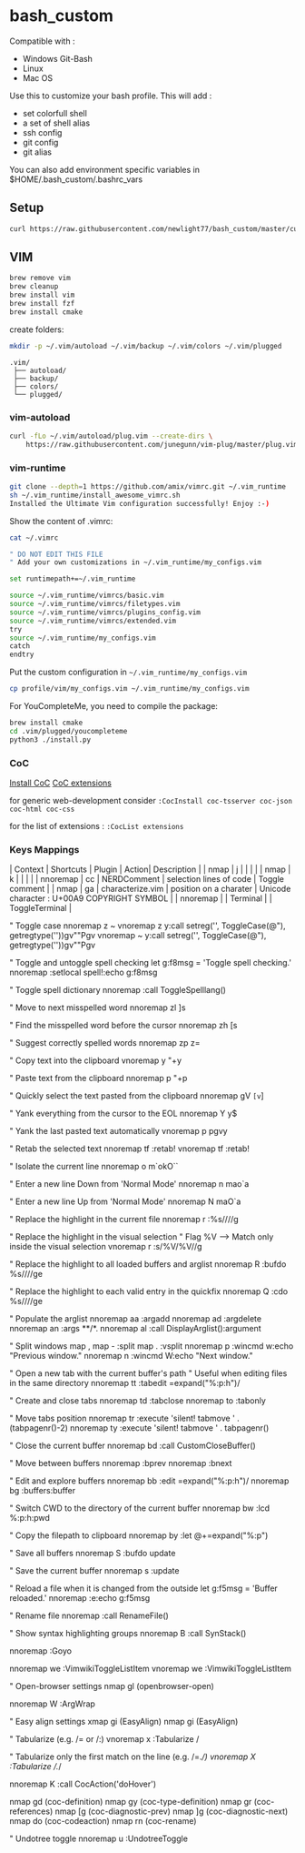# bash_custom

Compatible with :

- Windows Git-Bash
- Linux
- Mac OS

Use this to customize your bash profile. This will add :

- set colorfull shell
- a set of shell alias
- ssh config
- git config
- git alias

You can also add environment specific variables in $HOME/.bash_custom/.bashrc_vars

## Setup

```bash
curl https://raw.githubusercontent.com/newlight77/bash_custom/master/customize.sh | bash
```

## VIM

```bash
brew remove vim
brew cleanup
brew install vim
brew install fzf
brew install cmake
```

create folders:

```bash
mkdir -p ~/.vim/autoload ~/.vim/backup ~/.vim/colors ~/.vim/plugged
```

```tree
.vim/
 ├── autoload/
 ├── backup/
 ├── colors/
 └── plugged/

```

### vim-autoload

```bash
curl -fLo ~/.vim/autoload/plug.vim --create-dirs \
    https://raw.githubusercontent.com/junegunn/vim-plug/master/plug.vim

```

### vim-runtime

```bash
git clone --depth=1 https://github.com/amix/vimrc.git ~/.vim_runtime
sh ~/.vim_runtime/install_awesome_vimrc.sh
Installed the Ultimate Vim configuration successfully! Enjoy :-)
```

Show the content of .vimrc:

```bash
cat ~/.vimrc

" DO NOT EDIT THIS FILE
" Add your own customizations in ~/.vim_runtime/my_configs.vim

set runtimepath+=~/.vim_runtime

source ~/.vim_runtime/vimrcs/basic.vim
source ~/.vim_runtime/vimrcs/filetypes.vim
source ~/.vim_runtime/vimrcs/plugins_config.vim
source ~/.vim_runtime/vimrcs/extended.vim
try
source ~/.vim_runtime/my_configs.vim
catch
endtry
```

Put the custom configuration in `~/.vim_runtime/my_configs.vim`

```bash
cp profile/vim/my_configs.vim ~/.vim_runtime/my_configs.vim
```

For YouCompleteMe, you need to compile the package:

```bash
brew install cmake
cd .vim/plugged/youcompleteme
python3 ./install.py 
```

### CoC

[Install CoC](https://github.com/neoclide/coc.nvim/wiki/Install-coc.nvim)
[CoC extensions](https://github.com/neoclide/coc.nvim/wiki/Using-coc-extensions)

for generic web-development consider `:CocInstall coc-tsserver coc-json coc-html coc-css`

for the list of extensions : `:CocList extensions`


### Keys Mappings

| Context  | Shortcuts  | Plugin | Action| Description |
| nmap     | <Leader>j  |  |  | |
| nmap     | <Leader>k  |  |  | |
| nnoremap | <Leader>cc |  NERDComment | selection lines of code | Toggle comment |
| nmap     | ga         | characterize.vim | position on a charater | Unicode character : U+00A9 COPYRIGHT SYMBOL |
| nnoremap | <F7> | Terminal |  | ToggleTerminal |


" Toggle case
nnoremap <Leader>z ~
vnoremap <Leader>z y:call setreg('', ToggleCase(@"), getregtype(''))<CR>gv""Pgv
vnoremap ~ y:call setreg('', ToggleCase(@"), getregtype(''))<CR>gv""Pgv

" Toggle and untoggle spell checking
let g:f8msg = 'Toggle spell checking.'
nnoremap <silent> <F8> :setlocal spell!<CR>:echo g:f8msg<CR>

" Toggle spell dictionary
nnoremap <silent> <F9> :call <SID>ToggleSpelllang()<CR>

" Move to next misspelled word
nnoremap zl ]s

" Find the misspelled word before the cursor
nnoremap zh [s

" Suggest correctly spelled words
nnoremap zp z=

" Copy text into the clipboard
vnoremap <Leader>y "+y

" Paste text from the clipboard
nnoremap <Leader>p "+p

" Quickly select the text pasted from the clipboard
nnoremap gV `[v`]

" Yank everything from the cursor to the EOL
nnoremap Y y$

" Yank the last pasted text automatically
vnoremap p pgvy

" Retab the selected text
nnoremap <Leader>tf :retab!<CR>
vnoremap <Leader>tf :retab!<CR>

" Isolate the current line
nnoremap <Leader>o m`o<Esc>kO<Esc>``

" Enter a new line Down from 'Normal Mode'
nnoremap <Leader>n mao<Esc>`a

" Enter a new line Up from 'Normal Mode'
nnoremap <Leader>N maO<Esc>`a

" Replace the highlight in the current file
nnoremap <Leader>r :%s/<C-R>///g<Left><Left>

" Replace the highlight in the visual selection
" Flag \%V --> Match only inside the visual selection
vnoremap <Leader>r :s/\%V<C-R>/\%V//g<Left><Left>

" Replace the highlight to all loaded buffers and arglist
nnoremap <Leader>R :bufdo %s/<C-R>///ge<Left><Left><Left>

" Replace the highlight to each valid entry in the quickfix
nnoremap <Leader>Q :cdo %s/<C-R>///ge<Left><Left><Left>

" Populate the arglist
nnoremap <Leader>aa :argadd<space>
nnoremap <Leader>ad :argdelete<space>
nnoremap <Leader>an :args **/*.
nnoremap <Leader>al :call <SID>DisplayArglist()<CR>:argument<space>


" Split windows
map <Leader>, <C-w>
map <C-w>- :split<CR>
map <C-w>. :vsplit<CR>
nnoremap <silent> <C-w>p :wincmd w<CR>:echo "Previous window."<CR>
nnoremap <silent> <C-w>n :wincmd W<CR>:echo "Next window."<CR>


" Open a new tab with the current buffer's path
" Useful when editing files in the same directory
nnoremap <Leader>tt :tabedit <C-R>=expand("%:p:h")<CR>/

" Create and close tabs
nnoremap <Leader>td :tabclose<CR>
nnoremap <Leader>to :tabonly<CR>

" Move tabs position
nnoremap <Leader>tr :execute 'silent! tabmove ' . (tabpagenr()-2)<CR>
nnoremap <Leader>ty :execute 'silent! tabmove ' . tabpagenr()<CR>


" Close the current buffer
nnoremap <Leader>bd :call <SID>CustomCloseBuffer()<CR>

" Move between buffers
nnoremap <C-h> :bprev<CR>
nnoremap <C-l> :bnext<CR>

" Edit and explore buffers
nnoremap <Leader>bb :edit <C-R>=expand("%:p:h")<CR>/
nnoremap <Leader>bg :buffers<CR>:buffer<Space>

" Switch CWD to the directory of the current buffer
nnoremap <Leader>bw :lcd %:p:h<CR>:pwd<CR>

" Copy the filepath to clipboard
nnoremap <Leader>by :let @+=expand("%:p")<CR>

" Save all buffers
nnoremap <Leader>S :bufdo update<CR>

" Save the current buffer
nnoremap <Leader>s :update<CR>

" Reload a file when it is changed from the outside
let g:f5msg = 'Buffer reloaded.'
nnoremap <F5> :e<CR>:echo g:f5msg<CR>

" Rename file
nnoremap <F2> :call <SID>RenameFile()<CR>



" Show syntax highlighting groups
nnoremap <Leader>B :call <SID>SynStack()<CR>


nnoremap <F11> :Goyo<CR>


nnoremap <Leader>we :VimwikiToggleListItem<CR>
vnoremap <Leader>we :VimwikiToggleListItem<CR>

" Open-browser settings
nmap <Leader>gl <Plug>(openbrowser-open)


nnoremap <Leader>W :ArgWrap<CR>


" Easy align settings
xmap gi <Plug>(EasyAlign)
nmap gi <Plug>(EasyAlign)

" Tabularize (e.g. /= or /:)
vnoremap <Leader>x :Tabularize /

" Tabularize only the first match on the line (e.g. /=.*/)
vnoremap <Leader>X :Tabularize /.*/<Left><Left><Left>


nnoremap <silent> K :call CocAction('doHover')<CR>

nmap <silent>gd <Plug>(coc-definition)
nmap <silent>gy <Plug>(coc-type-definition)
nmap <silent>gr <Plug>(coc-references)
nmap <silent>[g <Plug>(coc-diagnostic-prev)
nmap <silent>]g <Plug>(coc-diagnostic-next)
nmap <leader>do <Plug>(coc-codeaction)
nmap <leader>rn <Plug>(coc-rename)


" Undotree toggle
nnoremap <Leader>u :UndotreeToggle<CR>

